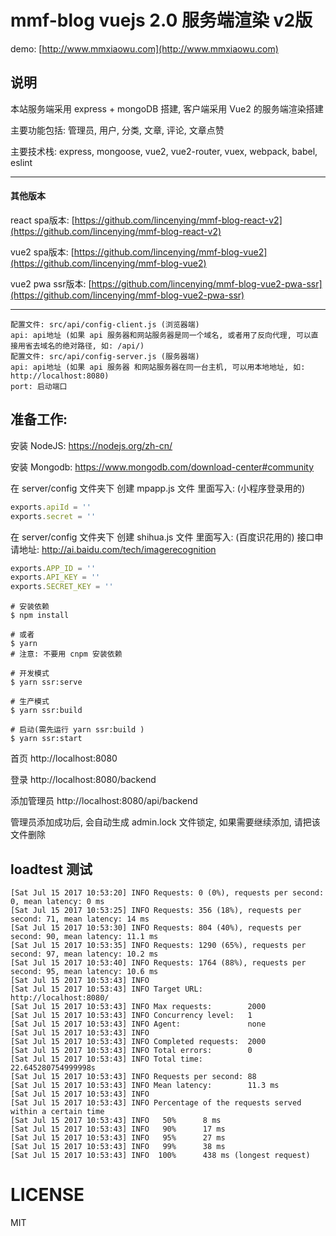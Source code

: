 # mmf-blog vuejs 2.0 服务端渲染 v2版

demo: [http://www.mmxiaowu.com](http://www.mmxiaowu.com)

## 说明

本站服务端采用 express + mongoDB 搭建, 客户端采用 Vue2 的服务端渲染搭建

主要功能包括: 管理员, 用户, 分类, 文章, 评论, 文章点赞

主要技术栈: express, mongoose, vue2, vue2-router, vuex, webpack, babel, eslint

---

#### 其他版本

react spa版本: [https://github.com/lincenying/mmf-blog-react-v2](https://github.com/lincenying/mmf-blog-react-v2)

vue2 spa版本: [https://github.com/lincenying/mmf-blog-vue2](https://github.com/lincenying/mmf-blog-vue2)

vue2 pwa ssr版本: [https://github.com/lincenying/mmf-blog-vue2-pwa-ssr](https://github.com/lincenying/mmf-blog-vue2-pwa-ssr)

---

```
配置文件: src/api/config-client.js (浏览器端)
api: api地址 (如果 api 服务器和网站服务器是同一个域名, 或者用了反向代理, 可以直接用省去域名的绝对路径, 如: /api/)
配置文件: src/api/config-server.js (服务器端)
api: api地址 (如果 api 服务器 和网站服务器在同一台主机, 可以用本地地址, 如: http://localhost:8080)
port: 启动端口
```

## 准备工作:
安装 NodeJS:
https://nodejs.org/zh-cn/

安装 Mongodb:
https://www.mongodb.com/download-center#community

在 server/config 文件夹下 创建 mpapp.js 文件
里面写入: (小程序登录用的)
```javascript
exports.apiId = ''
exports.secret = ''
```

在 server/config 文件夹下 创建 shihua.js 文件
里面写入: (百度识花用的)
接口申请地址: http://ai.baidu.com/tech/imagerecognition
```javascript
exports.APP_ID = ''
exports.API_KEY = ''
exports.SECRET_KEY = ''
```

```shell
# 安装依赖
$ npm install

# 或者
$ yarn
# 注意: 不要用 cnpm 安装依赖

# 开发模式
$ yarn ssr:serve

# 生产模式
$ yarn ssr:build

# 启动(需先运行 yarn ssr:build )
$ yarn ssr:start
```

首页
http://localhost:8080

登录
http://localhost:8080/backend

添加管理员
http://localhost:8080/api/backend

管理员添加成功后, 会自动生成 admin.lock 文件锁定, 如果需要继续添加, 请把该文件删除

## loadtest 测试

```
[Sat Jul 15 2017 10:53:20] INFO Requests: 0 (0%), requests per second: 0, mean latency: 0 ms
[Sat Jul 15 2017 10:53:25] INFO Requests: 356 (18%), requests per second: 71, mean latency: 14 ms
[Sat Jul 15 2017 10:53:30] INFO Requests: 804 (40%), requests per second: 90, mean latency: 11.1 ms
[Sat Jul 15 2017 10:53:35] INFO Requests: 1290 (65%), requests per second: 97, mean latency: 10.2 ms
[Sat Jul 15 2017 10:53:40] INFO Requests: 1764 (88%), requests per second: 95, mean latency: 10.6 ms
[Sat Jul 15 2017 10:53:43] INFO
[Sat Jul 15 2017 10:53:43] INFO Target URL:          http://localhost:8080/
[Sat Jul 15 2017 10:53:43] INFO Max requests:        2000
[Sat Jul 15 2017 10:53:43] INFO Concurrency level:   1
[Sat Jul 15 2017 10:53:43] INFO Agent:               none
[Sat Jul 15 2017 10:53:43] INFO
[Sat Jul 15 2017 10:53:43] INFO Completed requests:  2000
[Sat Jul 15 2017 10:53:43] INFO Total errors:        0
[Sat Jul 15 2017 10:53:43] INFO Total time:          22.645280754999998s
[Sat Jul 15 2017 10:53:43] INFO Requests per second: 88
[Sat Jul 15 2017 10:53:43] INFO Mean latency:        11.3 ms
[Sat Jul 15 2017 10:53:43] INFO
[Sat Jul 15 2017 10:53:43] INFO Percentage of the requests served within a certain time
[Sat Jul 15 2017 10:53:43] INFO   50%      8 ms
[Sat Jul 15 2017 10:53:43] INFO   90%      17 ms
[Sat Jul 15 2017 10:53:43] INFO   95%      27 ms
[Sat Jul 15 2017 10:53:43] INFO   99%      38 ms
[Sat Jul 15 2017 10:53:43] INFO  100%      438 ms (longest request)
```

# LICENSE

MIT

